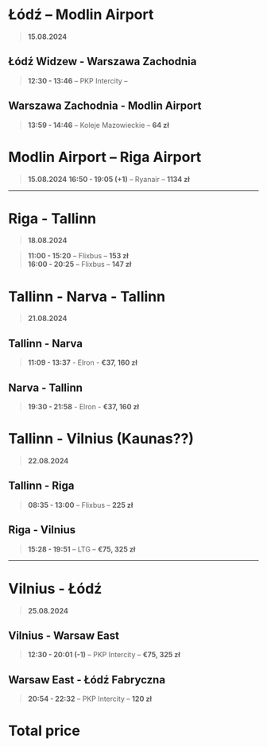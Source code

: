 # Łódź – Modlin Airport
> **15.08.2024**

## Łódź Widzew - Warszawa Zachodnia
> **12:30 - 13:46** – PKP Intercity – <!-- **75 zł** -->

## Warszawa Zachodnia - Modlin Airport
> **13:59 - 14:46** – Koleje Mazowieckie – **64 zł**

# Modlin Airport – Riga Airport
> **15.08.2024**
> **16:50 - 19:05 (+1)** – Ryanair – **1134 zł**

<hr>

# Riga - Tallinn
> **18.08.2024**

> **11:00 - 15:20** – Flixbus – **153 zł**  
> **16:00 - 20:25** – Flixbus – **147 zł**

# Tallinn - Narva - Tallinn
> **21.08.2024**
## Tallinn - Narva
> **11:09 - 13:37** - Elron - **€37, 160 zł**

## Narva - Tallinn
> **19:30 - 21:58** - Elron - **€37, 160 zł**

# Tallinn - Vilnius (Kaunas??)
> **22.08.2024**
## Tallinn - Riga
> **08:35 - 13:00** – Flixbus – **225 zł**

## Riga - Vilnius
> **15:28 - 19:51** – LTG – **€75, 325 zł**

<hr>

# Vilnius - Łódź
> **25.08.2024**
## Vilnius - Warsaw East
> **12:30 - 20:01 (-1)** – PKP Intercity – **€75, 325 zł**

## Warsaw East - Łódź Fabryczna
> **20:54 - 22:32** – PKP Intercity – **120 zł**

# Total price
<!-- > **2000 zł ± 335 zł** -->